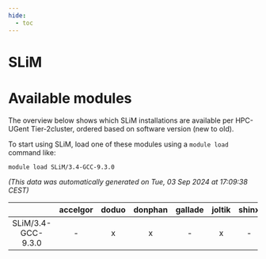 ```yaml
---
hide:
  - toc
---
```


SLiM
====

# Available modules


The overview below shows which SLiM installations are available per HPC-UGent Tier-2cluster, ordered based on software version (new to old).

To start using SLiM, load one of these modules using a `module load` command like:

```shell
module load SLiM/3.4-GCC-9.3.0
```

*(This data was automatically generated on Tue, 03 Sep 2024 at 17:09:38 CEST)*  

| |accelgor|doduo|donphan|gallade|joltik|shinx|skitty|
| :---: | :---: | :---: | :---: | :---: | :---: | :---: | :---: |
|SLiM/3.4-GCC-9.3.0|-|x|x|-|x|-|-|
